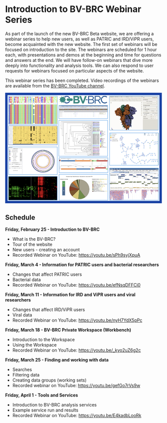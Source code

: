 # Introduction to BV-BRC Webinar Series

As part of the launch of the new BV-BRC Beta website, we are offering a webinar series to help new users, as well as PATRIC and IRD/ViPR users, become acquainted with the new website. The first set of webinars will be focused on introduction to the site. The webinars are scheduled for 1 hour each, with presentations and demos at the beginning and time for questions and answers at the end. We will have follow-on webinars that dive more deeply into functionality and analysis tools. We can also respond to user requests for webinars focused on particular aspects of the website. 

This webinar series has been completed. Video recordings of the webinars are available from the [BV-BRC YouTube channel](https://www.youtube.com/channel/UCDkT2ZCWhK3GBtm5R-o1J4A). 

[![BV-BRC Website](./images/visualization_collage.png)](https://www.bv-brc.org/)

## Schedule

**Friday, February 25 - Introduction to BV-BRC**
* What is the BV-BRC?
* Tour of the website
* New users - creating an account
* Recorded Webinar on YouTube: <https://youtu.be/sPh9syjXpuA>

**Friday, March 4 - Information for PATRIC users and bacterial researchers**
* Changes that affect PATRIC users
* Bacterial data
* Recorded Webinar on YouTube: <https://youtu.be/efNsqDFFCi0>

**Friday, March 11 - Information for IRD and ViPR users and viral researchers**
* Changes that affect IRD/ViPR users
* Viral data
* Recorded Webinar on YouTube: <https://youtu.be/nyH7YdX5pPc>

**Friday, March 18 - BV-BRC Private Workspace (Workbench)** 
* Introduction to the Workspace
* Using the Workspace
* Recorded Webinar on YouTube: <https://youtu.be/_kyo2uZ6g2c>

**Friday, March 25 - Finding and working with data**
* Searches 
* Filtering data
* Creating data groups (working sets)
* Recorded webinar on YouTube: <https://youtu.be/gefGo7rVs9w>

**Friday, April 1 - Tools and Services**
* Introduction to BV-BRC analysis services
* Example service run and results
* Recorded Webinar on YouTube: <https://youtu.be/E4kadbLooRk>
